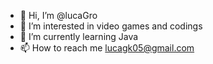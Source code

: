 - 👋 Hi, I’m @lucaGro
- 👀 I’m interested in video games and codings
- 🌱 I’m currently learning Java
- 📫 How to reach me lucagk05@gmail.com

<!---
lucaGro/lucaGro is a ✨ special ✨ repository because its `README.md` (this file) appears on your GitHub profile.
You can click the Preview link to take a look at your changes.
--->
